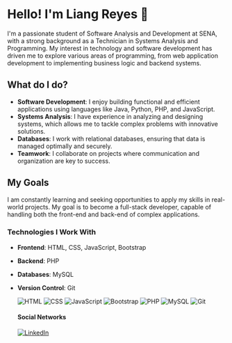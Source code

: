 # Hello! I'm Liang Reyes 👋

I'm a passionate student of Software Analysis and Development at SENA, with a strong background as a Technician in Systems Analysis and Programming. My interest in technology and software development has driven me to explore various areas of programming, from web application development to implementing business logic and backend systems.

## What do I do?
- **Software Development**: I enjoy building functional and efficient applications using languages like Java, Python, PHP, and JavaScript.
- **Systems Analysis**: I have experience in analyzing and designing systems, which allows me to tackle complex problems with innovative solutions.
- **Databases**: I work with relational databases, ensuring that data is managed optimally and securely.
- **Teamwork**: I collaborate on projects where communication and organization are key to success.

## My Goals
I am constantly learning and seeking opportunities to apply my skills in real-world projects. My goal is to become a full-stack developer, capable of handling both the front-end and back-end of complex applications.

### Technologies I Work With
- **Frontend**: HTML, CSS, JavaScript, Bootstrap
- **Backend**: PHP
- **Databases**: MySQL
- **Version Control**: Git

  ![HTML](https://img.shields.io/badge/HTML5-E34F26?style=for-the-badge&logo=html5&logoColor=white)
  ![CSS](https://img.shields.io/badge/CSS3-1572B6?style=for-the-badge&logo=css3&logoColor=white)
  ![JavaScript](https://img.shields.io/badge/JavaScript-F7DF1E?style=for-the-badge&logo=javascript&logoColor=black)
  ![Bootstrap](https://img.shields.io/badge/Bootstrap-563D7C?style=for-the-badge&logo=bootstrap&logoColor=white)
  ![PHP](https://img.shields.io/badge/PHP-777BB4?style=for-the-badge&logo=php&logoColor=white)  ![MySQL](https://img.shields.io/badge/MySQL-4479A1?style=for-the-badge&logo=mysql&logoColor=white)  ![Git](https://img.shields.io/badge/Git-F05032?style=for-the-badge&logo=git&logoColor=white)

  #### Social Networks
  [![LinkedIn](https://img.shields.io/badge/LinkedIn-0A66C2?style=for-the-badge&logo=linkedin&logoColor=white)](https://www.linkedin.com/in/liang-jos%C3%A9-reyes-luzardo-070515258/)







  

